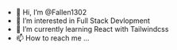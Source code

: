 - 👋 Hi, I’m @Fallen1302
- 👀 I’m interested in Full Stack Devlopment
- 🌱 I’m currently learning React with Tailwindcss
- 📫 How to reach me ...

<!---
Fallen1302/Fallen1302 is a ✨ special ✨ repository because its `README.md` (this file) appears on your GitHub profile.
You can click the Preview link to take a look at your changes.
--->
